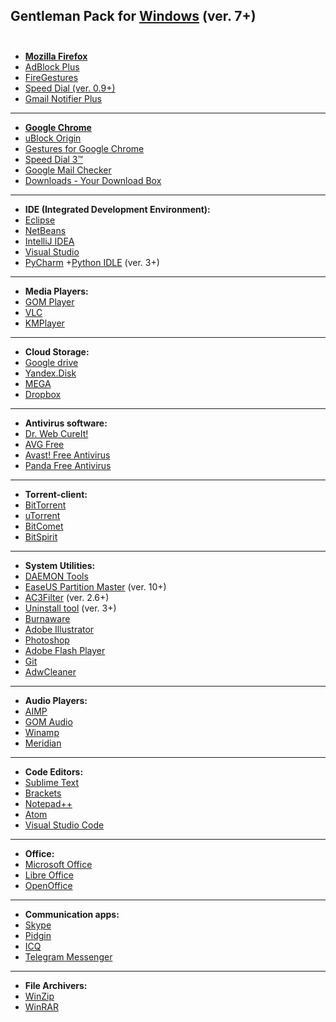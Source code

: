 ##                     Gentleman Pack for <a href="http://windows.microsoft.com/en-us/windows/downloads">Windows</a> (ver. 7+) <br><br>

* <a href="https://www.mozilla.org/firefox/new/?scene=2#download-fx"><strong>Mozilla Firefox</strong></a><br><ul>
<li> <a href="https://addons.mozilla.org/ru/firefox/addon/adblock-plus/?src=search">AdBlock Plus</a><br>
<li> <a href="https://addons.mozilla.org/ru/firefox/addon/firegestures/?src=search">FireGestures</a><br>
<li> <a href="https://addons.mozilla.org/ru/firefox/addon/speed-dial/?src=search">Speed Dial (ver. 0.9+)</a><br>
<li> <a href="https://addons.mozilla.org/ru/firefox/addon/fastest-notifier-for-gmail/?src=search">Gmail Notifier Plus</a><br></ul>

<hr>

* <a href="http://www.google.com.ua/intl/us/chrome/browser/desktop/index.html"><strong>Google Chrome</strong></a><br><ul>
<li> <a href="https://chrome.google.com/webstore/detail/ublock-origin/cjpalhdlnbpafiamejdnhcphjbkeiagm?hl=en-US">uBlock Origin</a><br>
<li> <a href="https://chrome.google.com/webstore/detail/gestures-for-google-chrom/jpkfjicglakibpenojifdiepckckakgk?hl=en">Gestures for Google Chrome</a><br>
<li> <a href="https://chrome.google.com/webstore/detail/speed-dial-3/hfgjjcbbihjnpdommbepdkpfnkkapnbh?hl=en-US">Speed Dial 3™</a><br>
<li> <a href="https://chrome.google.com/webstore/detail/google-mail-checker/mihcahmgecmbnbcchbopgniflfhgnkff?hl=en">Google Mail Checker</a><br>
<li> <a href="https://chrome.google.com/webstore/detail/downloads-your-download-b/gjihnjejboipjmadkpmknccijhibnpfe?hl=en-US">Downloads - Your Download Box</a><br></ul>

<hr>

* <strong>IDE (Integrated Development Environment):</strong><br><ul>
<li> <a href="https://www.eclipse.org/downloads/">Eclipse</a><br>
<li> <a href="https://netbeans.org/downloads/">NetBeans</a><br>
<li> <a href="https://www.jetbrains.com/idea/download/">IntelliJ IDEA</a><br>
<li> <a href="https://www.visualstudio.com/en-us/downloads/download-visual-studio-vs.aspx">Visual Studio</a><br>
<li> <a href="https://www.jetbrains.com/pycharm/download/">PyCharm</a> +<a href="https://www.python.org/downloads/">Python IDLE</a> (ver. 3+)<br></ul>

<hr>

* <strong>Media Players:</strong><br><ul>
<li> <a href="http://player.gomlab.com/eng/download/">GOM Player</a><br>
<li> <a href="http://www.videolan.org/vlc/">VLC</a><br>
<li> <a href="http://www.kmplayer.com/">KMPlayer</a><br></ul>

<hr>

* <strong>Cloud Storage:</strong><br><ul>
<li> <a href="https://www.google.com/intl/en/drive/download/">Google drive</a><br>
<li> <a href="https://disk.yandex.ua/?ncrnd=4997">Yandex.Disk</a><br>
<li> <a href="https://mega.co.nz/#sync">MEGA</a><br>
<li> <a href="https://www.dropbox.com/downloading">Dropbox</a><br></ul>

<hr>

* <strong>Antivirus software:</strong><br><ul>
<li> <a href="https://www.freedrweb.ru/download+cureit+free/?lng=ru">Dr. Web CureIt!</a><br>
<li> <a href="http://free.avg.com/ru-ru/homepage">AVG Free</a><br>
<li> <a href="https://www.avast.ua/index">Avast! Free Antivirus</a><br>
<li> <a href="http://www.pandasecurity.com/russia/homeusers/solutions/free-antivirus/">Panda Free Antivirus</a><br></ul>

<hr>

* <strong>Torrent-client:</strong><br><ul>
<li> <a href="http://www.bittorrent.com/">BitTorrent</a><br>
<li> <a href="http://www.utorrent.com/intl/ru/downloads/win">uTorrent</a><br>
<li> <a href="http://www.bitcomet.com/">BitComet</a><br>
<li> <a href="http://www.bitspirit.cc/en/">BitSpirit</a><br></ul>

<hr>

* <strong>System Utilities:</strong><br><ul>
<li> <a href="http://www.daemon-tools.cc/downloads">DAEMON Tools</a><br>
<li> <a href="http://www.partition-tool.com/download.htm">EaseUS Partition Master</a> (ver. 10+)<br>
<li> <a href="http://www.ac3filter.net/wiki/Download_AC3Filter">AC3Filter</a> (ver. 2.6+)<br>
<li> <a href="http://www.crystalidea.com/ru/download">Uninstall tool</a> (ver. 3+)<br>
<li> <a href="http://www.burnaware.com/download.html">Burnaware</a><br>
<li> <a href="http://www.adobe.com/uk/products/illustrator.html">Adobe Illustrator</a><br>
<li> <a href="http://www.adobe.com/uk/products/photoshop.html">Photoshop</a><br>
<li> <a href="https://get.adobe.com/ru/flashplayer/">Adobe Flash Player</a><br>
<li> <a href="http://git-scm.com/">Git</a><br>
<li> <a href="http://adwcleaner.ru.uptodown.com/">AdwCleaner</a><br></ul>

<hr>

* <strong>Audio Players:</strong><br><ul>
<li> <a href="http://www.aimp.ru/index.php?do=download">AIMP</a><br>
<li> <a href="http://audio.gomlab.com/eng/">GOM Audio</a><br>
<li> <a href="http://www.winamp.com/">Winamp</a><br>
<li> <a href="http://meridianvk.com/">Meridian</a><br></ul>

<hr>

* <strong>Code Editors:</strong><br><ul>
<li> <a href="http://www.sublimetext.com/2">Sublime Text</a><br>
<li> <a href="http://brackets.io/">Brackets</a><br>
<li> <a href="http://notepad-plus-plus.org/download/">Notepad++</a><br>
<li> <a href="https://atom.io/">Atom</a><br>
<li> <a href="https://code.visualstudio.com/">Visual Studio Code</a><br></ul>

<hr>

* <strong>Office:</strong><br> <ul>
<li> <a href="https://products.office.com/ru-ru/home">Microsoft Office</a><br>
<li> <a href="https://ru.libreoffice.org/download/">Libre Office</a><br>
<li> <a href="http://www.openoffice.org/ru/download/">OpenOffice</a><br> </ul>

<hr>

* <strong>Communication apps:</strong><br> <ul>
<li> <a href="http://www.skype.com/en/download-skype/skype-for-computer/">Skype</a><br>
<li> <a href="https://pidgin.im/download/">Pidgin</a><br>
<li> <a href="https://www.icq.com">ICQ</a><br>
<li> <a href="https://desktop.telegram.org/">Telegram Messenger</a><br></ul>

<hr>

* <strong>File Archivers:</strong><br><ul>
<li> <a href="http://www.winzip.com/win/ru/index.htm">WinZip</a><br></li>
<li> <a href="http://www.win-rar.ru/download/">WinRAR</a><br></li>
</ul>
